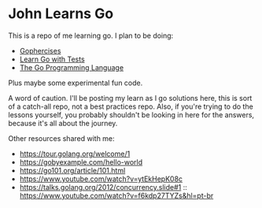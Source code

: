 John Learns Go
==============

This is a repo of me learning go. I plan to be doing:

* [Gophercises](https://gophercises.com/)
* [Learn Go with Tests](https://quii.gitbook.io/learn-go-with-tests/)
* [The Go Programming Language](https://www.gopl.io/)

Plus maybe some experimental fun code.

A word of caution. I'll be posting my learn as I go solutions here, this is sort of a catch-all repo, not a best 
practices repo. Also, if you're trying to do the lessons yourself, you probably shouldn't be looking in here for the
answers, because it's all about the journey.

Other resources shared with me:

* https://tour.golang.org/welcome/1
* https://gobyexample.com/hello-world
* https://go101.org/article/101.html
* https://www.youtube.com/watch?v=ytEkHepK08c
* https://talks.golang.org/2012/concurrency.slide#1 :: https://www.youtube.com/watch?v=f6kdp27TYZs&hl=pt-br 